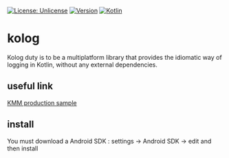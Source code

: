 [![License: Unlicense](https://img.shields.io/github/license/ufoss-org/kolog?style=flat-square)](http://unlicense.org/)
[![Version](https://img.shields.io/maven-central/v/org.ufoss.kolog/kolog?logo=apache-maven&color=&style=flat-square)](https://search.maven.org/artifact/org.ufoss.kolog/kolog)
[![Kotlin](https://img.shields.io/badge/kotlin-2.1.0-blue.svg?logo=kotlin&style=flat-square)](http://kotlinlang.org)

# kolog

Kolog duty is to be a multiplatform library that provides the idiomatic way of logging in Kotlin, without any external
dependencies.

## useful link
[KMM production sample](https://github.com/Kotlin/kmm-production-sample)

## install
You must download a Android SDK : settings -> Android SDK -> edit and then install
